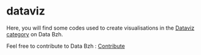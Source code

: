 # dataviz

Here, you will find some codes used to create visualisations in the [Dataviz category](http://data-bzh.fr/category/dataviz/) on Data Bzh. 

Feel free to contribute to Data Bzh : [Contribute](http://data-bzh.fr/contribuez-data-bzh/)
